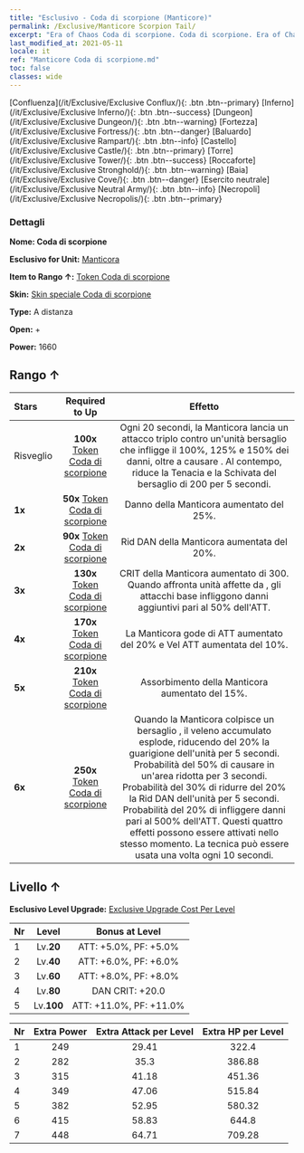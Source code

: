 ```yaml
---
title: "Esclusivo - Coda di scorpione (Manticore)"
permalink: /Exclusive/Manticore Scorpion Tail/
excerpt: "Era of Chaos Coda di scorpione. Coda di scorpione. Era of Chaos Esclusivo Coda di scorpione. Manticora Esclusivo."
last_modified_at: 2021-05-11
locale: it
ref: "Manticore Coda di scorpione.md"
toc: false
classes: wide
---
```

 [Confluenza](/it/Exclusive/Exclusive Conflux/){: .btn .btn--primary} [Inferno](/it/Exclusive/Exclusive Inferno/){: .btn .btn--success} [Dungeon](/it/Exclusive/Exclusive Dungeon/){: .btn .btn--warning} [Fortezza](/it/Exclusive/Exclusive Fortress/){: .btn .btn--danger} [Baluardo](/it/Exclusive/Exclusive Rampart/){: .btn .btn--info} [Castello](/it/Exclusive/Exclusive Castle/){: .btn .btn--primary} [Torre](/it/Exclusive/Exclusive Tower/){: .btn .btn--success} [Roccaforte](/it/Exclusive/Exclusive Stronghold/){: .btn .btn--warning} [Baia](/it/Exclusive/Exclusive Cove/){: .btn .btn--danger} [Esercito neutrale](/it/Exclusive/Exclusive Neutral Army/){: .btn .btn--info} [Necropoli](/it/Exclusive/Exclusive Necropolis/){: .btn .btn--primary} 

### Dettagli
 **Nome: Coda di scorpione** 

 **Esclusivo for Unit:** [Manticora](/it/units/Manticore/) 

 **Item to Rango ↑:** [Token Coda di scorpione](/ItemsIT/con_992/)

 **Skin:** [Skin speciale Coda di scorpione](/ItemsIT/con_660/)

 **Type:** A distanza

 **Open:** +

 **Power:** 1660

## Rango ↑

  |     Stars    |  Required to Up | Effetto |
  |:-------------|:---------------:|:---------------:|
  |  Risveglio  | **100x** [Token Coda di scorpione](/ItemsIT/con_992/) | <Assalto dello scorpione> Ogni 20 secondi, la Manticora lancia un attacco triplo contro un'unità bersaglio che infligge il 100%, 125% e 150% dei danni, oltre a causare <Veleno di scorpione>. Al contempo, riduce la Tenacia e la Schivata del bersaglio di 200 per 5 secondi. |
  | **1x** <i class="fas fa-star"/> | **50x** [Token Coda di scorpione](/ItemsIT/con_992/) | Danno della Manticora aumentato del 25%. |
  | **2x** <i class="fas fa-star"/> | **90x** [Token Coda di scorpione](/ItemsIT/con_992/) | Rid DAN della Manticora aumentata del 20%. |
  | **3x** <i class="fas fa-star"/> | **130x** [Token Coda di scorpione](/ItemsIT/con_992/) | CRIT della Manticora aumentato di 300. Quando affronta unità affette da <Sanguinamento>, gli attacchi base infliggono danni aggiuntivi pari al 50% dell'ATT. |
  | **4x** <i class="fas fa-star"/> | **170x** [Token Coda di scorpione](/ItemsIT/con_992/) | La Manticora gode di ATT aumentato del 20% e Vel ATT aumentata del 10%. |
  | **5x** <i class="fas fa-star"/> | **210x** [Token Coda di scorpione](/ItemsIT/con_992/) | Assorbimento della Manticora aumentato del 15%. |
  | **6x** <i class="fas fa-star"/> | **250x** [Token Coda di scorpione](/ItemsIT/con_992/) | <Esplosione di veleno> Quando la Manticora colpisce un bersaglio <avvelenato>, il veleno accumulato esplode, riducendo del 20% la guarigione dell'unità per 5 secondi. Probabilità del 50% di causare <Silenzio> in un'area ridotta per 3 secondi. Probabilità del 30% di ridurre del 20% la Rid DAN dell'unità per 5 secondi. Probabilità del 20% di infliggere danni pari al 500% dell'ATT. Questi quattro effetti possono essere attivati nello stesso momento. La tecnica può essere usata una volta ogni 10 secondi. |


## Livello ↑
 **Esclusivo Level Upgrade:** [Exclusive Upgrade Cost Per Level](/Exclusive/ExclusiveUpgradeCostPerLevel/)

  |  Nr  |   Level  | Bonus at Level |
  |:-----|:--------:|:--------------:|
  | 1 | Lv.**20** | ATT: +5.0%, PF: +5.0% |
  | 2 | Lv.**40** | ATT: +6.0%, PF: +6.0% |
  | 3 | Lv.**60** | ATT: +8.0%, PF: +8.0% |
  | 4 | Lv.**80** | DAN CRIT: +20.0 |
  | 5 | Lv.**100** | ATT: +11.0%, PF: +11.0% |


  |  Nr  |  Extra Power | Extra Attack per Level | Extra HP per Level |
  |:-----|:--------:|:--------:|:--------:|
  | 1 | 249 | 29.41 | 322.4 |
  | 2 | 282 | 35.3 | 386.88 |
  | 3 | 315 | 41.18 | 451.36 |
  | 4 | 349 | 47.06 | 515.84 |
  | 5 | 382 | 52.95 | 580.32 |
  | 6 | 415 | 58.83 | 644.8 |
  | 7 | 448 | 64.71 | 709.28 |


